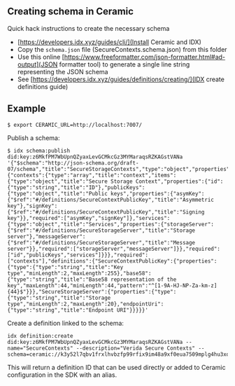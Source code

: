 
## Creating schema in Ceramic

Quick hack instructions to create the necessary schema

- [https://developers.idx.xyz/guides/cli/](Install Ceramic and IDX)
- Copy the `schema.json` file (SecureContexts.schema.json) from this folder
- Use this online [https://www.freeformatter.com/json-formatter.html#ad-output](JSON formatter tool) to generate a single line string representing the JSON schema
- See [https://developers.idx.xyz/guides/definitions/creating/](IDX create definitions guide)


## Example

```
$ export CERAMIC_URL=http://localhost:7007/
```

Publish a schema:

```
$ idx schema:publish did:key:z6MkfPM7WbUpnQZyaxLevGCMkcGz3MYMaraqsRZKAGstVANa '{"$schema":"http://json-schema.org/draft-07/schema","title":"SecureStorageContexts","type":"object","properties":{"contexts":{"type":"array","title":"context","items":{"type":"object","title":"Secure Storage Context","properties":{"id":{"type":"string","title":"ID"},"publicKeys":{"type":"object","title":"Public keys","properties":{"asymKey":{"$ref":"#/definitions/SecureContextPublicKey","title":"Asymmetric key"},"signKey":{"$ref":"#/definitions/SecureContextPublicKey","title":"Signing key"}},"required":["asymKey","signKey"]},"services":{"type":"object","title":"Services","properties":{"storageServer":{"$ref":"#/definitions/SecureStorageServer","title":"Storage server"},"messageServer":{"$ref":"#/definitions/SecureStorageServer","title":"Message server"}},"required":["storageServer","messageServer"]}},"required":["id","publicKeys","services"]}}},"required":["contexts"],"definitions":{"SecureContextPublicKey":{"properties":{"type":{"type":"string","title":"Key type","minLength":2,"maxLength":255},"base58":{"type":"string","title":"Base58 representation of the key","maxLength":44,"minLength":44,"pattern":"^[1-9A-HJ-NP-Za-km-z]{44}$"}}},"SecureStorageServer":{"properties":{"type":{"type":"string","title":"Storage type","minLength":2,"maxLength":20},"endpointUri":{"type":"string","title":"Endpoint URI"}}}}}'
```

Create a definition linked to the schema:

```
idx definition:create did:key:z6MkfPM7WbUpnQZyaxLevGCMkcGz3MYMaraqsRZKAGstVANa --name="SecureContexts" --description="Verida Secure Contexts" --schema=ceramic://k3y52l7qbv1frxlhvbzfp99rfix9im48a9xf0eua7509mplg4hu3xqvgchwzlnmdc
```

This will return a definition ID that can be used directly or added to Ceramic configuration in the SDK with an alias.

